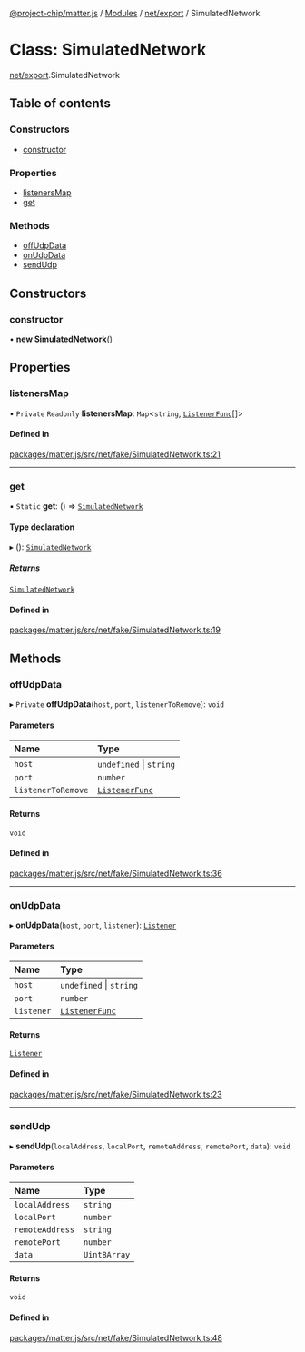 [@project-chip/matter.js](../README.md) / [Modules](../modules.md) / [net/export](../modules/net_export.md) / SimulatedNetwork

# Class: SimulatedNetwork

[net/export](../modules/net_export.md).SimulatedNetwork

## Table of contents

### Constructors

- [constructor](net_export.SimulatedNetwork.md#constructor)

### Properties

- [listenersMap](net_export.SimulatedNetwork.md#listenersmap)
- [get](net_export.SimulatedNetwork.md#get)

### Methods

- [offUdpData](net_export.SimulatedNetwork.md#offudpdata)
- [onUdpData](net_export.SimulatedNetwork.md#onudpdata)
- [sendUdp](net_export.SimulatedNetwork.md#sendudp)

## Constructors

### constructor

• **new SimulatedNetwork**()

## Properties

### listenersMap

• `Private` `Readonly` **listenersMap**: `Map`<`string`, [`ListenerFunc`](../modules/net_export.md#listenerfunc)[]\>

#### Defined in

[packages/matter.js/src/net/fake/SimulatedNetwork.ts:21](https://github.com/project-chip/matter.js/blob/ac2c2688/packages/matter.js/src/net/fake/SimulatedNetwork.ts#L21)

___

### get

▪ `Static` **get**: () => [`SimulatedNetwork`](net_export.SimulatedNetwork.md)

#### Type declaration

▸ (): [`SimulatedNetwork`](net_export.SimulatedNetwork.md)

##### Returns

[`SimulatedNetwork`](net_export.SimulatedNetwork.md)

#### Defined in

[packages/matter.js/src/net/fake/SimulatedNetwork.ts:19](https://github.com/project-chip/matter.js/blob/ac2c2688/packages/matter.js/src/net/fake/SimulatedNetwork.ts#L19)

## Methods

### offUdpData

▸ `Private` **offUdpData**(`host`, `port`, `listenerToRemove`): `void`

#### Parameters

| Name | Type |
| :------ | :------ |
| `host` | `undefined` \| `string` |
| `port` | `number` |
| `listenerToRemove` | [`ListenerFunc`](../modules/net_export.md#listenerfunc) |

#### Returns

`void`

#### Defined in

[packages/matter.js/src/net/fake/SimulatedNetwork.ts:36](https://github.com/project-chip/matter.js/blob/ac2c2688/packages/matter.js/src/net/fake/SimulatedNetwork.ts#L36)

___

### onUdpData

▸ **onUdpData**(`host`, `port`, `listener`): [`Listener`](../interfaces/common_export.Listener.md)

#### Parameters

| Name | Type |
| :------ | :------ |
| `host` | `undefined` \| `string` |
| `port` | `number` |
| `listener` | [`ListenerFunc`](../modules/net_export.md#listenerfunc) |

#### Returns

[`Listener`](../interfaces/common_export.Listener.md)

#### Defined in

[packages/matter.js/src/net/fake/SimulatedNetwork.ts:23](https://github.com/project-chip/matter.js/blob/ac2c2688/packages/matter.js/src/net/fake/SimulatedNetwork.ts#L23)

___

### sendUdp

▸ **sendUdp**(`localAddress`, `localPort`, `remoteAddress`, `remotePort`, `data`): `void`

#### Parameters

| Name | Type |
| :------ | :------ |
| `localAddress` | `string` |
| `localPort` | `number` |
| `remoteAddress` | `string` |
| `remotePort` | `number` |
| `data` | `Uint8Array` |

#### Returns

`void`

#### Defined in

[packages/matter.js/src/net/fake/SimulatedNetwork.ts:48](https://github.com/project-chip/matter.js/blob/ac2c2688/packages/matter.js/src/net/fake/SimulatedNetwork.ts#L48)

